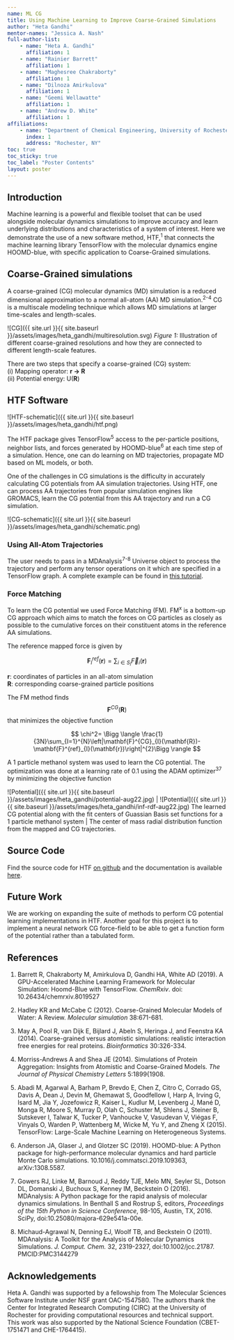 ```yaml
---
name: ML CG
title: Using Machine Learning to Improve Coarse-Grained Simulations
author: "Heta Gandhi"
mentor-names: "Jessica A. Nash"
full-author-list:
    - name: "Heta A. Gandhi"
      affiliation: 1
    - name: "Rainier Barrett"
      affiliation: 1
    - name: "Maghesree Chakraborty"
      affiliation: 1
    - name: "Dilnoza Amirkulova"
      affiliation: 1
    - name: "Geemi Wellawatte"
      affiliation: 1
    - name: "Andrew D. White"
      affiliation: 1
affiliations:
    - name: "Department of Chemical Engineering, University of Rochester"
      index: 1
      address: "Rochester, NY"
toc: true
toc_sticky: true
toc_label: "Poster Contents"
layout: poster
---
```


## Introduction

Machine learning is a powerful and flexible toolset that can be used alongside molecular dynamics simulations to improve accuracy and learn underlying distributions and characteristics of a system of interest. Here we demonstrate the use of a new software method, HTF,<sup>1</sup> that connects the machine learning library TensorFlow with the molecular dynamics engine HOOMD-blue, with specific application to Coarse-Grained simulations.

## Coarse-Grained simulations

A coarse-grained (CG) molecular dynamics (MD) simulation is a reduced dimensional approximation to a normal all-atom (AA) MD simulation.<sup>2-4</sup> CG is a multiscale modeling technique which allows MD simulations at larger time-scales and length-scales.

![CG]({{ site.url }}{{ site.baseurl }}/assets/images/heta_gandhi/multiresolution.svg)
*Figure 1:* Illustration of different coarse-grained resolutions and how they are connected to different length-scale features.

There are two steps that specify a coarse-grained (CG) system:\
(i) Mapping operator: **r &rarr; R** \
(ii) Potential energy: U(**R**)

## HTF Software


![HTF-schematic]({{ site.url }}{{ site.baseurl }}/assets/images/heta_gandhi/htf.png)

The HTF package gives TensorFlow<sup>5</sup> access to the per-particle positions, neighbor lists, and forces generated by HOOMD-blue<sup>6</sup> at each time step of a simulation. Hence, one can do learning on MD trajectories, propagate MD based on ML models, or both.

One of the challenges in CG simulations is the difficulty in accurately calculating CG potentials from AA simulation trajectories. Using HTF, one can process AA trajectories from popular simulation engines like GROMACS, learn the CG potential from this AA trajectory and run a CG simulation.

![CG-schematic]({{ site.url }}{{ site.baseurl }}/assets/images/heta_gandhi/schematic.png)

### Using All-Atom Trajectories

The user needs to pass in a MDAnalysis<sup>7-8</sup> Universe object to process the trajectory and perform any tensor operations on it which are specified in a TensorFlow graph. A complete example can be found in [this tutorial](https://github.com/ur-whitelab/hoomd-tf/blob/master/examples/07.%20Running%20From%20Trajectory.ipynb).


### Force Matching

To learn the CG potential we used Force Matching (FM). FM<sup>x</sup> is a bottom-up CG approach which aims to match the forces on CG particles as closely as possible to the cumulative forces on their constituent atoms in the reference AA simulations.

The reference mapped force is given by

$$ \mathbf{F}^{ref}_{I}(\mathbf{r}) = \sum_{i\in S_I}\vec{F}_i(\mathbf{r}) $$

**r**: coordinates of particles in an all-atom simulation\
**R**: corresponding coarse-grained particle positions

The FM method finds $$\mathbf{F}^{CG}(\mathbf{R})$$ that minimizes the objective function

$$ \chi^2= \Bigg \langle \frac{1}{3N}\sum_{I=1}^{N}\left|\mathbf{F}^{CG}_{I}(\mathbf{R})-\mathbf{F}^{ref}_{I}(\mathbf{r})\right|^{2}\Bigg \rangle $$

A 1 particle methanol system was used to learn the CG potential. The optimization was done at a learning rate of 0.1 using the ADAM optimizer<sup>37</sup> by minimizing the objective function

![Potential]({{ site.url }}{{ site.baseurl }}/assets/images/heta_gandhi/potential-aug22.jpg) | ![Potential]({{ site.url }}{{ site.baseurl }}/assets/images/heta_gandhi/inf-rdf-aug22.jpg)
The learned CG potential along with the fit centers of Guassian Basis set functions for a 1 particle methanol system | The center of mass radial distribution function from the mapped and CG trajectories.

## Source Code

Find the source code for HTF [on github](https://github.com/ur-whitelab/hoomd-tf) and the documentation is available [here](https://hoomd-tf.readthedocs.io/).

## Future Work

We are working on expanding the suite of methods to perform CG potential learning implementations in HTF. Another goal for this project is to implement a neural network CG force-field to be able to get a function form of the potential rather than a tabulated form.

## References

1. Barrett R, Chakraborty M, Amirkulova D, Gandhi HA, White AD (2019). A GPU-Accelerated Machine Learning Framework for Molecular Simulation: Hoomd-Blue with TensorFlow. <i>ChemRxiv</i>. doi: 10.26434/chemrxiv.8019527

2. Hadley KR and McCabe C (2012). Coarse-Grained Molecular Models of Water: A Review. <i>Molecular simulation</i> 38:671-681.

3. May A, Pool R, van Dijk E, Bijlard J, Abeln S, Heringa J, and Feenstra KA (2014). Coarse-grained versus atomistic simulations: realistic interaction free energies for real proteins. <i>Bioinformatics</i> 30:326-334.

4. Morriss-Andrews A and Shea JE (2014). Simulations of Protein Aggregation: Insights from Atomistic and Coarse-Grained Models. <i>The Journal of Physical Chemistry Letters</i> 5:1899{1908.

5. Abadi M, Agarwal A, Barham P, Brevdo E, Chen Z, Citro C, Corrado GS, Davis A, Dean J, Devin M, Ghemawat S, Goodfellow I, Harp A, Irving G, Isard M, Jia Y, Jozefowicz R, Kaiser L, Kudlur M, Levenberg J, Mané D, Monga R, Moore S, Murray D, Olah C, Schuster M, Shlens J, Steiner B, Sutskever I, Talwar K, Tucker P, Vanhoucke V, Vasudevan V, Viégas F, Vinyals O, Warden P, Wattenberg M, Wicke M, Yu Y, and Zheng X (2015). TensorFlow: Large-Scale Machine Learning on Heterogeneous Systems.

6. Anderson JA, Glaser J, and Glotzer SC (2019). HOOMD-blue: A Python package for high-performance molecular dynamics and hard particle Monte Carlo simulations. 10.1016/j.commatsci.2019.109363, arXiv:1308.5587.

7. Gowers RJ, Linke M, Barnoud J, Reddy TJE, Melo MN, Seyler SL, Dotson DL, Domanski J, Buchoux S, Kenney IM, Beckstein O (2016). MDAnalysis: A Python package for the rapid analysis of molecular dynamics simulations. In Benthall S and Rostrup S, editors, <i>Proceedings of the 15th Python in Science Conference</i>, 98-105, Austin, TX, 2016. SciPy, doi:10.25080/majora-629e541a-00e.

8. Michaud-Agrawal N, Denning EJ, Woolf TB, and Beckstein O (2011). MDAnalysis: A Toolkit for the Analysis of Molecular Dynamics Simulations. <i>J. Comput. Chem.</i> 32, 2319-2327, doi:10.1002/jcc.21787. PMCID:PMC3144279

## Acknowledgements

Heta A. Gandhi was supported by a fellowship from The Molecular Sciences Software Institute under NSF grant OAC-1547580. The authors thank the Center for Integrated Research Computing (CIRC) at the University of Rochester for providing computational resources and technical support. This work was also supported by the National Science Foundation (CBET-1751471 and CHE-1764415).